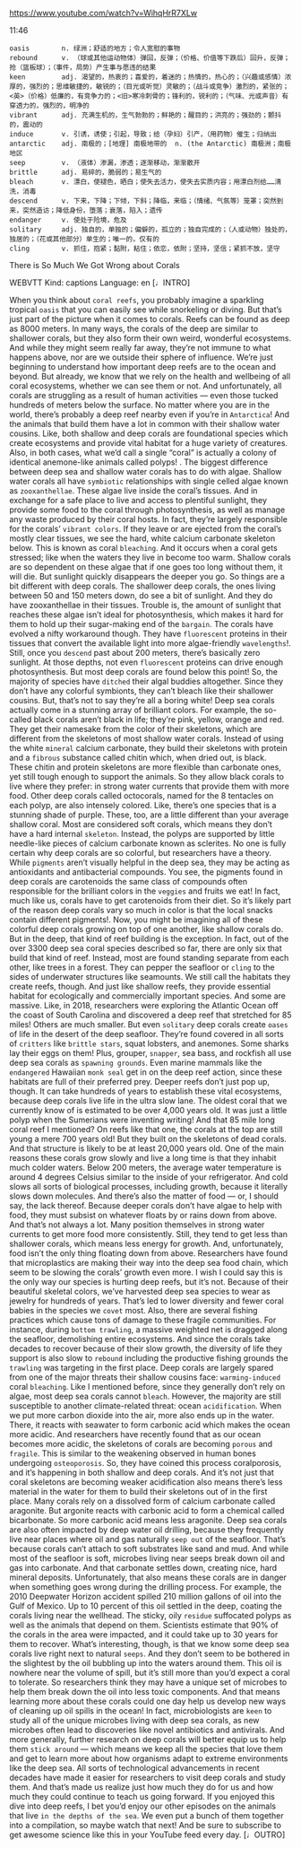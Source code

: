 https://www.youtube.com/watch?v=WihqHrR7XLw 

11:46

```  
oasis        n. 绿洲；舒适的地方；令人宽慰的事物
rebound      v. （球或其他运动物体）弹回，反弹；（价格、价值等下跌后）回升，反弹；抢（篮板球）；（事件，局势）产生事与愿违的结果
keen         adj. 渴望的，热衷的；喜爱的，着迷的；热情的，热心的；（兴趣或感情）浓厚的，强烈的；思维敏捷的，敏锐的；（目光或听觉）灵敏的；（战斗或竞争）激烈的，紧张的；<英>（价格）低廉的，有竞争力的；<旧>寒冷刺骨的；锋利的，锐利的；（气味、光或声音）有穿透力的，强烈的，明净的
vibrant      adj. 充满生机的，生气勃勃的；鲜艳的；醒目的；洪亮的；强劲的；颤抖的，震动的    
induce       v. 引诱，诱使；引起，导致；给（孕妇）引产，（用药物）催生；归纳出
antarctic    adj. 南极的；[地理] 南极地带的  n. (the Antarctic) 南极洲；南极地区
seep         v. （液体）渗漏，渗透；逐渐移动，渐渐散开
brittle      adj. 易碎的，脆弱的；易生气的
bleach       v. 漂白，使褪色，晒白；使失去活力，使失去实质内容；用漂白剂给……清洗，消毒
descend      v. 下来，下降；下倾，下斜；降临，来临；（情绪、气氛等）笼罩；突然到来，突然造访；降低身份，堕落；衰落，陷入；遗传
endanger     v. 使处于险境，危及        
solitary     adj. 独自的，单独的；偏僻的，孤立的；独自完成的；（人或动物）独处的，独居的；（花或其他部分）单生的；唯一的，仅有的  
cling        v. 抓住，抱紧；黏附，粘住；依恋，依附；坚持，坚信；紧抓不放，坚守
```

There is So Much We Got Wrong about Corals 

WEBVTT Kind: captions Language: en [♩INTRO] 

When you think about `coral reefs`, you probably imagine a sparkling tropical `oasis` that you can easily see while snorkeling or diving. But that’s just part of the picture when it comes to corals. Reefs can be found as deep as 8000 meters. In many ways, the corals of the deep are similar to shallower corals, but they also form their own weird, wonderful ecosystems. And while they might seem really far away, they’re not immune to what happens above, nor are we outside their sphere of influence. We’re just beginning to understand how important deep reefs are to the ocean and beyond. But already, we know that we rely on the health and wellbeing of all coral ecosystems, whether we can see them or not. And unfortunately, all corals are struggling as a result of human activities — even those tucked hundreds of meters below the surface. No matter where you are in the world, there’s probably a deep reef nearby even if you’re in `Antarctica`! And the animals that build them have a lot in common with their shallow water cousins. Like, both shallow and deep corals are foundational species which create ecosystems and provide vital habitat for a huge variety of creatures. Also, in both cases, what we’d call a single “coral” is actually a colony of identical anemone-like animals called polyps! . The biggest difference between deep sea and shallow water corals has to do with algae. Shallow water corals all have `symbiotic` relationships with single celled algae known as `zooxanthellae`. These algae live inside the coral’s tissues. And in exchange for a safe place to live and access to plentiful sunlight, they provide some food to the coral through photosynthesis, as well as manage any waste produced by their coral hosts. In fact, they’re largely responsible for the corals’ `vibrant colors`. If they leave or are ejected from the coral’s mostly clear tissues, we see the hard, white calcium carbonate skeleton below. This is known as coral `bleaching`. And it occurs when a coral gets stressed; like when the waters they live in become too warm. Shallow corals are so dependent on these algae that if one goes too long without them, it will die. But sunlight quickly disappears the deeper you go. So things are a bit different with deep corals. The shallower deep corals, the ones living between 50 and 150 meters down, do see a bit of sunlight. And they do have zooxanthellae in their tissues. Trouble is, the amount of sunlight that reaches these algae isn’t ideal for photosynthesis, which makes it hard for them to hold up their sugar-making end of the `bargain`. The corals have evolved a nifty workaround though. They have `fluorescent` proteins in their tissues that convert the available light into more algae-friendly `wavelengths`!. Still, once you `descend` past about 200 meters, there’s basically zero sunlight. At those depths, not even `fluorescent` proteins can drive enough photosynthesis. But most deep corals are found below this point! So, the majority of species have `ditched` their algal buddies altogether. Since they don’t have any colorful symbionts, they can’t bleach like their shallower cousins. But, that’s not to say they’re all a boring white! Deep sea corals actually come in a stunning array of brilliant colors. For example, the so-called black corals aren’t black in life; they’re pink, yellow, orange and red. They get their namesake from the color of their skeletons, which are different from the skeletons of most shallow water corals. Instead of using the white `mineral` calcium carbonate, they build their skeletons with protein and a `fibrous` substance called chitin which, when dried out, is black. These chitin and protein skeletons are more flexible than carbonate ones, yet still tough enough to support the animals. So they allow black corals to live where they prefer: in strong water currents that provide them with more food. Other deep corals called octocorals, named for the 8 tentacles on each polyp, are also intensely colored. Like, there’s one species that is a stunning shade of purple. These, too, are a little different than your average shallow coral. Most are considered soft corals, which means they don’t have a hard internal `skeleton`. Instead, the polyps are supported by little needle-like pieces of calcium carbonate known as sclerites. No one is fully certain why deep corals are so colorful, but researchers have a theory. While `pigments` aren’t visually helpful in the deep sea, they may be acting as antioxidants and antibacterial compounds. You see, the pigments found in deep corals are carotenoids the same class of compounds often responsible for the brilliant colors in the `veggies` and fruits we eat! In fact, much like us, corals have to get carotenoids from their diet. So it’s likely part of the reason deep corals vary so much in color is that the local snacks contain different pigments!. Now, you might be imagining all of these colorful deep corals growing on top of one another, like shallow corals do. But in the deep, that kind of reef building is the exception. In fact, out of the over 3300 deep sea coral species described so far, there are only six that build that kind of reef. Instead, most are found standing separate from each other, like trees in a forest. They can pepper the seafloor or `cling` to the sides of underwater structures like seamounts. We still call the habitats they create reefs, though. And just like shallow reefs, they provide essential habitat for ecologically and commercially important species. And some are massive. Like, in 2018, researchers were exploring the Atlantic Ocean off the coast of South Carolina and discovered a deep reef that stretched for 85 miles! Others are much smaller. But even `solitary` deep corals create `oases` of life in the desert of the deep seafloor. They’re found covered in all sorts of `critters` like `brittle stars`, squat lobsters, and anemones. Some sharks lay their eggs on them! Plus, grouper, `snapper`, sea bass, and rockfish all use deep sea corals as `spawning grounds`. Even marine mammals like the `endangered` Hawaiian `monk seal` get in on the deep reef action, since these habitats are full of their preferred prey. Deeper reefs don’t just pop up, though. It can take hundreds of years to establish these vital ecosystems, because deep corals live life in the ultra slow lane. The oldest coral that we currently know of is estimated to be over 4,000 years old. It was just a little polyp when the Sumerians were inventing writing! And that 85 mile long coral reef I mentioned? On reefs like that one, the corals at the top are still young a mere 700 years old! But they built on the skeletons of dead corals. And that structure is likely to be at least 20,000 years old. One of the main reasons these corals grow slowly and live a long time is that they inhabit much colder waters. Below 200 meters, the average water temperature is around 4 degrees Celsius similar to the inside of your refrigerator. And cold slows all sorts of biological processes, including growth, because it literally slows down molecules. And there’s also the matter of food — or, I should say, the lack thereof. Because deeper corals don’t have algae to help with food, they must subsist on whatever floats by or rains down from above. And that’s not always a lot. Many position themselves in strong water currents to get more food more consistently. Still, they tend to get less than shallower corals, which means less energy for growth. And, unfortunately, food isn’t the only thing floating down from above. Researchers have found that microplastics are making their way into the deep sea food chain, which seem to be slowing the corals’ growth even more. I wish I could say this is the only way our species is hurting deep reefs, but it’s not. Because of their beautiful skeletal colors, we’ve harvested deep sea species to wear as jewelry for hundreds of years. That’s led to lower diversity and fewer coral babies in the species we `covet` most. Also, there are several fishing practices which cause tons of damage to these fragile communities. For instance, during `bottom trawling`, a massive weighted net is dragged along the seafloor, demolishing entire ecosystems. And since the corals take decades to recover because of their slow growth, the diversity of life they support is also slow to `rebound` including the productive fishing grounds the `trawling` was targeting in the first place. Deep corals are largely spared from one of the major threats their shallow cousins face: `warming-induced` coral `bleaching`. Like I mentioned before, since they generally don’t rely on algae, most deep sea corals cannot `bleach`. However, the majority are still susceptible to another climate-related threat: ocean `acidification`. When we put more carbon dioxide into the air, more also ends up in the water. There, it reacts with seawater to form carbonic acid which makes the ocean more acidic. And researchers have recently found that as our ocean becomes more acidic, the skeletons of corals are becoming `porous` and `fragile`. This is similar to the weakening observed in human bones undergoing `osteoporosis`. So, they have coined this process coralporosis, and it’s happening in both shallow and deep corals. And it’s not just that coral skeletons are becoming weaker acidification also means there’s less material in the water for them to build their skeletons out of in the first place. Many corals rely on a dissolved form of calcium carbonate called aragonite. But argonite reacts with carbonic acid to form a chemical called bicarbonate. So more carbonic acid means less aragonite. Deep sea corals are also often impacted by deep water oil drilling, because they frequently live near places where oil and gas naturally `seep out` of the seafloor. That’s because corals can’t attach to soft substrates like sand and mud. And while most of the seafloor is soft, microbes living near seeps break down oil and gas into carbonate. And that carbonate settles down, creating nice, hard mineral deposits. Unfortunately, that also means these corals are in danger when something goes wrong during the drilling process. For example, the 2010 Deepwater Horizon accident spilled 210 million gallons of oil into the Gulf of Mexico. Up to 10 percent of this oil settled in the deep, coating the corals living near the wellhead. The sticky, oily `residue` suffocated polyps as well as the animals that depend on them. Scientists estimate that 90% of the corals in the area were impacted, and it could take up to 30 years for them to recover. What’s interesting, though, is that we know some deep sea corals live right next to natural `seeps`. And they don’t seem to be bothered in the slightest by the oil bubbling up into the waters around them. This oil is nowhere near the volume of spill, but it’s still more than you’d expect a coral to tolerate. So researchers think they may have a unique set of microbes to help them break down the oil into less toxic components. And that means learning more about these corals could one day help us develop new ways of cleaning up oil spills in the ocean! In fact, microbiologists are `keen` to study all of the unique microbes living with deep sea corals, as new microbes often lead to discoveries like novel antibiotics and antivirals. And more generally, further research on deep corals will better equip us to help them `stick around` — which means we keep all the species that love them and get to learn more about how organisms adapt to extreme environments like the deep sea. All sorts of technological advancements in recent decades have made it easier for researchers to visit deep corals and study them. And that’s made us realize just how much they do for us and how much they could continue to teach us going forward. If you enjoyed this dive into deep reefs, I bet you’d enjoy our other episodes on the animals that live `in the depths of the sea`. We even put a bunch of them together into a compilation, so maybe watch that next! And be sure to subscribe to get awesome science like this in your YouTube feed every day. [♩OUTRO] 